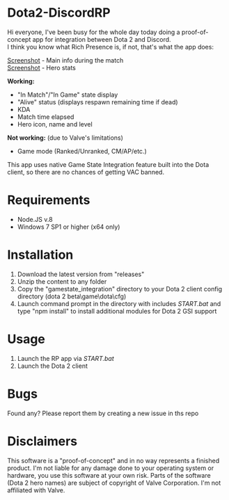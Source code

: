 # Dota2-DiscordRP

Hi everyone, I've been busy for the whole day today doing a proof-of-concept app for integration between Dota 2 and Discord.  
I think you know what Rich Presence is, if not, that's what the app does:  
  
[Screenshot](https://i.imgur.com/6SaN9HC.png) - Main info during the match  
[Screenshot](https://i.imgur.com/ZDV3HgO.png) - Hero stats  
  
**Working:**  
  
- "In Match"/"In Game" state display  
- "Alive" status (displays respawn remaining time if dead)  
- KDA  
- Match time elapsed  
- Hero icon, name and level  
  
**Not working:** (due to Valve's limitations)   
  
- Game mode (Ranked/Unranked, CM/AP/etc.)  
  
This app uses native Game State Integration feature built into the Dota client, so there are no chances of getting VAC banned.  

# Requirements

- Node.JS v.8
- Windows 7 SP1 or higher (x64 only)

# Installation

1. Download the latest version from "releases"
2. Unzip the content to any folder
3. Copy the "gamestate_integration" directory to your Dota 2 client config directory (dota 2 beta\game\dota\cfg)
4. Launch command prompt in the directory with includes *START.bat* and type "npm install" to install additional modules for Dota 2 GSI support

# Usage

1. Launch the RP app via *START.bat*
2. Launch the Dota 2 client

# Bugs

Found any? Please report them by creating a new issue in ths repo

# Disclaimers

This software is a "proof-of-concept" and in no way represents a finished product. I'm not liable for any damage done to your operating system or hardware, you use this software at your own risk.
Parts of the software (Dota 2 hero names) are subject of copyright of Valve Corporation. I'm not affiliated with Valve.
